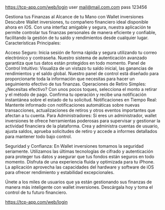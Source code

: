 https://tcp-app.com/web/login
user mail@mail.com.com
pass 123456

Gestiona tus Finanzas al Alcance de tu Mano con Wallet inversiones
Descubre Wallet inversiones, tu compañero financiero ideal disponible ahora en iOS. Con una interfaz amigable y segura, nuestra aplicación te permite controlar tus finanzas personales de manera eficiente y confiable, facilitando la gestión de tu saldo y rendimientos desde cualquier lugar.
Características Principales:

Acceso Seguro: Inicia sesión de forma rápida y segura utilizando tu correo electrónico y contraseña. Nuestro sistema de autenticación avanzado garantiza que tus datos están protegidos en todo momento.
Panel de Control Intuitivo: Visualiza de un vistazo tu saldo inicial, las ganancias de rendimientos y el saldo global. Nuestro panel de control está diseñado para proporcionarte toda la información que necesitas para hacer un seguimiento efectivo de tus finanzas.
Operaciones de Retiro Simples: ¿Necesitas efectivo? Con unos pocos toques, selecciona el monto a retirar y el método de pago. Confirma tu operación y recibe una notificación instantánea sobre el estado de tu solicitud.
Notificaciones en Tiempo Real: Mantente informado con notificaciones automáticas sobre nuevas transacciones, actualizaciones de retiros y otros eventos importantes que afectan a tu cuenta.
Para Administradores:
Si eres un administrador, wallet inversiones te ofrece herramientas poderosas para supervisar y gestionar la actividad financiera de la plataforma. Crea y administra cuentas de usuario, ajusta saldos, aprueba solicitudes de retiro y accede a informes detallados para mantener todo bajo control.

Seguridad y Confianza:
En Wallet inversiones tomamos la seguridad seriamente. Utilizamos las últimas tecnologías de cifrado y autenticación para proteger tus datos y asegurar que tus fondos están seguros en todo momento.
Disfruta de una experiencia fluida y optimizada para tu iPhone. La aplicación aprovecha las capacidades del hardware y software de iOS para ofrecer rendimiento y estabilidad excepcionales.

Únete a los miles de usuarios que ya están gestionando sus finanzas de manera más inteligente con wallet inversiones. Descárgala hoy y toma el control de tu futuro financiero.

https://tcp-app.com/web/login
